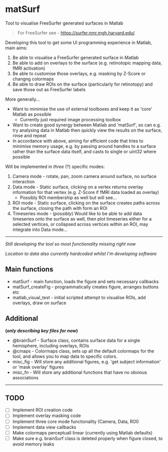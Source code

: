# matSurf
Tool to visualise FreeSurfer generated surfaces in Matlab

> For FreeSurfer see - https://surfer.nmr.mgh.harvard.edu/

Developing this tool to get some UI programming experience in Matlab, main aims:

1)  Be able to visualise a FreeSurfer generated surface in Matlab
2)  Be able to add on overlays to the surface (e.g. retinotopic mapping data, fMRI activation)
3)  Be able to customise those overlays, e.g. masking by Z-Score or changng colormaps
4)  Be able to draw ROIs on the surface (particularly for retinotopy) and save those out as FreeSurfer labels

More generally...
- Want to minimise the use of external toolboxes and keep it as 'core' Matlab as possible
  - Currently just required image processing toolbox
- Want to create good synergy between Matlab and 'matSurf', so can e.g. try analysing data in Matlab then quickly view the results on the surface, rinse and repeat
- In accordance with above, aiming for efficient code that tries to minimise memory usage, e.g. by passing around handles to a surface rather than the surface data itself, and casts to single or uint32 where possible

Will be implemented in *three* (?) specific modes:
1) Camera mode - rotate, pan, zoom camera around surface, no surface interaction
2) Data mode - Static surface, clicking on a vertex returns overlay information for that vertex (e.g. Z-Score if fMRI data loaded as overlay)
   - Possibly ROI membership as well but will see...
3) ROI mode - Static surface, clicking on the surface creates paths across the surface, closing the path with form an ROI
4) Timeseries mode - (*possibly*) Would like to be able to add data timeseries onto the surface as well, then plot timeseries either for a selected vertices, or collapsed across vertices within an ROI, may integrate into Data mode...

--------------------------------------------------------------------------------

*Still developing the tool so most functionality missing right now* 

*Location to data also currently hardcoded whilst I'm developing software*

## Main functions
- matSurf - main function, loads the figure and sets necessary callbacks
- matSurf_createFig - programmatically creates figure, arranges buttons etc
- matlab_visual_test - initial scripted attempt to visualise ROIs, add overlays, draw on surface

## Additional 
**(*only describing key files for now*)**
- @brainSurf - Surface class, contains surface data for a single hemisphere, including overlays, ROIs
- @cmaps - Colormaps class, sets up all the default colormaps for the tool, and allows you to map data to specific colors. 
- misc_fig - Will store any additional figures, e.g. 'get subject information' or 'mask overlay' figures
- misc_fn - Will store any additional functions that have no obvious associations

--------------------------------------------------------------------------------

## TODO

- [ ] Implement ROI creation code
- [ ] Implement overlay masking code
- [ ] Implement three core mode functionality (Camera, Data, ROI)
- [ ] Implement data view callbacks
- [ ] Make colormaps perceptuall linear (currently using Matlab defaults)
- [ ] Make sure e.g. brainSurf class is deleted properly when figure closed, to avoid memory leaks

